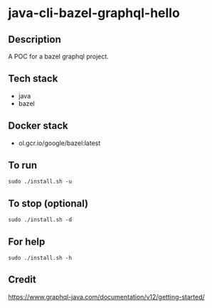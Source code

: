 # java-cli-bazel-graphql-hello

## Description
A POC for a bazel graphql project.

## Tech stack
- java
- bazel

## Docker stack
- ol.gcr.io/google/bazel:latest

## To run
`sudo ./install.sh -u`

## To stop (optional)
`sudo ./install.sh -d`

## For help
`sudo ./install.sh -h`

## Credit
https://www.graphql-java.com/documentation/v12/getting-started/
